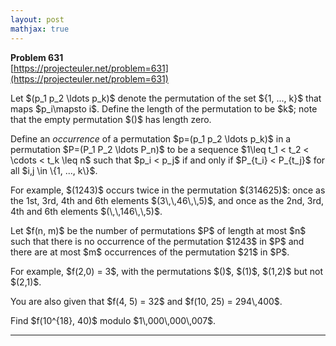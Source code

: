 ```yaml
---
layout: post
mathjax: true
---
```

**Problem 631**  
[https://projecteuler.net/problem=631](https://projecteuler.net/problem=631)

<p>Let $(p_1 p_2 \ldots p_k)$ denote the permutation of the set ${1, ..., k}$ that maps $p_i\mapsto i$. Define the length of the permutation to be $k$; note that the empty permutation $()$ has length zero.</p>

<p>Define an <i>occurrence</i> of a permutation $p=(p_1 p_2 \ldots p_k)$ in a permutation $P=(P_1 P_2 \ldots P_n)$ to be a sequence $1\leq t_1 &lt; t_2 &lt; \cdots &lt; t_k \leq n$ such that $p_i &lt; p_j$ if and only if $P_{t_i} &lt; P_{t_j}$ for all $i,j \in \{1, ..., k\}$.</p>

<p>For example, $(1243)$ occurs twice in the permutation $(314625)$: once as the 1st, 3rd, 4th and 6th elements $(3\,\,46\,\,5)$, and once as the 2nd, 3rd, 4th and 6th elements $(\,\,146\,\,5)$.</p>

<p>Let $f(n, m)$ be the number of permutations $P$ of length at most $n$ such that there is no occurrence of the permutation $1243$ in $P$ and there are at most $m$ occurrences of the permutation $21$ in $P$.</p>

<p>For example, $f(2,0) = 3$, with the permutations $()$, $(1)$, $(1,2)$ but not $(2,1)$.</p>

<p>You are also given that $f(4, 5) = 32$ and $f(10, 25) = 294\,400$.</p>

<p>Find $f(10^{18}, 40)$ modulo $1\,000\,000\,007$.</p>

---
